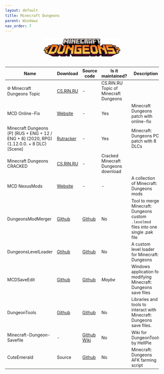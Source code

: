 ```yaml
---
layout: default
title: Minecraft Dungeons
parent: Windows
nav_order: 7
---
```


<div class="center">
  <img src="/assets/images/docs/minecraft-dungeons.png" alt="Minecraft Dungeons" class="center-image">
</div>

<style>
  .center {
    display: flex;
    justify-content: center;
    align-items: center;
    
  }

  .center-image {
    max-width: 50%; /* This will make the image responsive */
    margin: auto;
  }
</style>

<br>

Name | Download | Source code | Is it maintained? | Description
------ | ------ | ------ | ------| ------
🌐 Minecraft Dungeons Topic|[CS.RIN.RU](https://cs.rin.ru/forum/viewtopic.php?f=22&t=116396)| - | CS.RIN.RU Topic of Minecraft Dungeons
MCD Online-Fix | [Website](https://online-fix.me/games/rpg/16413-minecraft-dungeons-po-seti.html) | - | Yes | Minecraft Dungeons patch with online-fix
Minecraft Dungeons [P] [RUS + ENG + 12 / ENG + 8] (2020, RPG) (1.12.0.0. + 8 DLC) [Scene] | [Rutracker](https://rutracker.org/forum/viewtopic.php?t=5998861) | - | Yes | Minecraft: Dungeons PC patch with 8 DLCs
Minecraft Dungeons CRACKED|[CS.RIN.RU](https://cs.rin.ru/forum/viewtopic.php?f=10&t=97669)| - | Cracked Minecraft Dungeons download
MCD NexusMods | [Website](https://www.nexusmods.com/minecraftdungeons/mods/76) | - | - | A collection of Minecraft: Dungeons mods
DungeonsModMerger | [Github](https://github.com/LukeFZ/DungeonsModMerger/releases) | [Github](https://github.com/LukeFZ/DungeonsModMerger) | No | Tool to merge Minecraft: Dungeons custom `.levelmod` files into one single .pak file
DungeonsLevelLoader | [Gtihub](https://github.com/LukeFZ/DungeonsLevelLoader/releases) | [Github](https://github.com/LukeFZ/DungeonsLevelLoader) | No | A custom level loader for Minecraft: Dungeons
MCDSaveEdit | [Github](https://github.com/CutFlame/MCDSaveEdit/releases) | [Github](https://github.com/CutFlame/MCDSaveEdit) | *Maybe* | Windows application for modifying Minecraft: Dungeons save files
DungeonTools | [Github](https://github.com/HellPie/DungeonTools/releases) | [Github](https://github.com/HellPie/DungeonTools) | No | Libraries and tools to interact with Minecraft: Dungeons save files.
Minecraft-Dungeon-Savefile | - | [Github Wiki](https://github.com/HecknTarnation/Minecraft-Dungeons-Savefile/wiki) | No | Wiki for DungeonTools by HellPie
CuteEmerald | Source | [Github](https://github.com/Mortafix/CuteEmerald) | No | Minecraft: Dungeons AFK farming script
